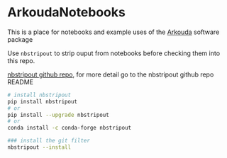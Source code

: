 # ArkoudaNotebooks
This is a place for notebooks and example uses of the [Arkouda](https://github.com/mhmerrill/arkouda) software package

Use `nbstripout` to strip ouput from notebooks before checking them into this repo.

[nbstripout github repo](https://github.com/kynan/nbstripout), 
for more detail go to the nbstripout github repo README

```bash
# install nbstripout
pip install nbstripout
# or
pip install --upgrade nbstripout
# or
conda install -c conda-forge nbstripout

### install the git filter
nbstripout --install
```
